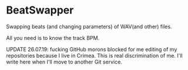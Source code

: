 # BeatSwapper
Swapping beats (and changing parameters) of WAV(and other) files.

All you need is to know the track BPM.

UPDATE 26.07.19: fucking GitHub morons blocked for me editing of my repositories because I live in Crimea. This is real discrimination of me. I'll write here when I'll move to another Git service.

